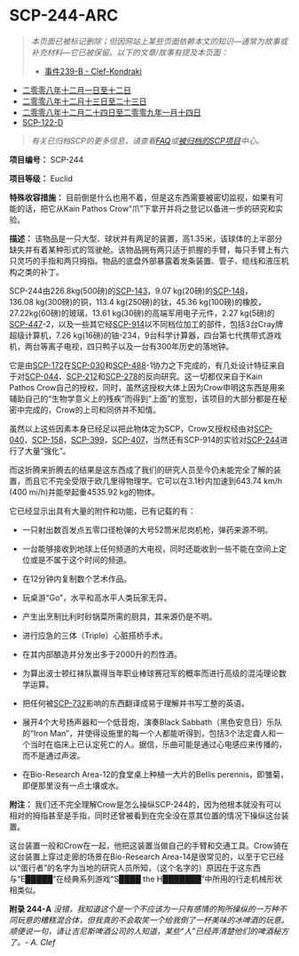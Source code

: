 # SCP-244-ARC
                        



> *本页面已被标记删除；但因网站上某些页面依赖本文的知识—通常为故事或补充材料—它已被保留。以下的文章/故事有提及本页面：* 
> 
> - [事件239-B - Clef-Kondraki](//scp-wiki-cn.wikidot.com/incident-239-b-clef-kondraki)
- [二零零八年十二月一日至十二日](//scp-wiki-cn.wikidot.com/1st-12th-december-2008)
- [二零零八年十二月十三日至二十三日](//scp-wiki-cn.wikidot.com/13th-23rd-december-2008)
- [二零零八年十二月二十四日至二零零九年一月十四日](//scp-wiki-cn.wikidot.com/24th-december-2008-14th-january-2009)
- [SCP-122-D](//scp-wiki-cn.wikidot.com/decomm:scp-122-d)
> 
> *有关已归档SCP的更多信息，请查看[FAQ](//scp-wiki-cn.wikidot.com/faq)或[被归档的SCP项目](//scp-wiki-cn.wikidot.com/archived-scps)中心。* 
> 

**项目编号：** SCP-244

**项目等级：** Euclid

**特殊收容措施：** 目前倒是什么也用不着，但是这东西需要被密切监视，如果有可能的话，把它从Kain Pathos Crow“爪”下拿开并将之登记以备进一步的研究和实验。

**描述：** 该物品是一只大型、球状并有两足的装置，高1.35米，该球体的上半部分缺失并有着某种形式的驾驶舱。该物品拥有两只适于抓握的手臂，每只手臂上有六只灵巧的手指和两只拇指。物品的底盘外部暴露着发条装置、管子、缆线和液压机构之类的补丁。

SCP-244由226.8kg(500磅)的[SCP-143](//scp-wiki-cn.wikidot.com/scp-143)，9.07 kg(20磅)的[SCP-148](//scp-wiki-cn.wikidot.com/scp-148)，136.08 kg(300磅)的铜，113.4 kg(250磅)的钛，45.36 kg(100磅)的橡胶，27.22kg(60磅)的玻璃，13.61 kg(30磅)的高端军用电子元件，2.27 kg(5磅)的[SCP-447](//scp-wiki-cn.wikidot.com/scp-447)-2，以及一些其它经[SCP-914](//scp-wiki-cn.wikidot.com/scp-914)以不同档位加工的部件，包括3台Cray牌超级计算机，7.26 kg(16磅)的铀-234，9台科学计算器，四台第七代携带式游戏机，两台等离子电视，四只鸭子以及一台有300年历史的落地钟。

它是由[SCP-172](//scp-wiki-cn.wikidot.com/scp-172)在[SCP-030](//scp-wiki-cn.wikidot.com/scp-030)和[SCP-488](//scp-wiki-cn.wikidot.com/scp-488)-1协力之下完成的，有几处设计特征来自于对[SCP-044](//scp-wiki-cn.wikidot.com/scp-044)、[SCP-212](//scp-wiki-cn.wikidot.com/scp-212)和[SCP-278](//scp-wiki-cn.wikidot.com/scp-278)的反向研究。这一切都仅来自于Kain Pathos Crow自己的授权，同时，虽然这授权大体上因为Crow申明这东西是用来辅助自己的“生物学意义上的残疾”而得到“上面”的宽恕，该项目的大部分都是在秘密中完成的，Crow的上司和同侪并不知情。

虽然以上这些因素本身已经足以把此物体定为SCP，Crow又授权经由对[SCP-040](//scp-wiki-cn.wikidot.com/scp-040)，[SCP-158](//scp-wiki-cn.wikidot.com/scp-158)，[SCP-399](//scp-wiki-cn.wikidot.com/scp-399)，[SCP-407](//scp-wiki-cn.wikidot.com/scp-407)，当然还有SCP-914的实验对[SCP-244](//scp-wiki-cn.wikidot.com/scp-244)进行了大量“强化”。

而这折腾来折腾去的结果是这东西成了我们的研究人员至今仍未能完全了解的装置，而且它不完全受限于欧几里得物理学。它可以在3.1秒内加速到643.74 km/h (400 mi/h)并能举起重4535.92 kg的物体。

它已经显示出具有大量的附件和功能，已有记载的有：

- 一只射出数百发点五零口径枪弹的大号52筒米尼岗机枪，弹药来源不明。

- 一台能够接收到地球上任何频道的大电视，同时还能收到一些不能在空间上定位或是不属于这个时间的频道。

- 在12分钟内复制数个艺术作品。

- 玩桌游“Go”，水平和高水平人类玩家无异。

- 产生出烹制比利时砂锅菜所需的厨具，其来源仍是不明。

- 进行应急的三体（Triple）心脏搭桥手术。

- 在其内部酿造并分发出多于2000升的烈性酒。

- 为算出波士顿红袜队赢得当年职业棒球赛冠军的概率而进行高级的混沌理论数学运算。

- 把任何被[SCP-732](//scp-wiki-cn.wikidot.com/scp-732)影响的东西翻译成易于理解并书写工整的英语。

- 展开4个大号扬声器和一个低音炮，演奏Black Sabbath（黑色安息日）乐队的“Iron Man”，并使得设施里的每一个人都能听得到，包括3个法定聋人和一个当时在临床上已认定死亡的人。据信，乐曲可能是通过心电感应来传播的，而不是通过声波。

- 在Bio-Research Area-12的食堂桌上种植一大片的Bellis perennis，即雏菊，即便那里没有一点土壤或水。

**附注：** 我们还不完全理解Crow是怎么操纵SCP-244的，因为他根本就没有可以相对的拇指甚至是手指，同时还曾被看到在完全没在意其位置的情况下操纵这台装置。

这台装置一般和Crow在一起，他把这装置当做自己的手臂和交通工具。Crow骑在这台装置上穿过走廊的场景在Bio-Research Area-14是很常见的，以至于它已经以“蛋行者”的名字为当地的研究人员所知，（这个名字的）原因在于这东西与“E█████”在经典系列游戏“S████ the H███████”中所用的行走机械形状相类似。

**附录 244-A**  *没错，我知道这个是一个不应该为一只有感情的狗所操纵的一万种不同玩意的糟糕混合体，但我真的不会取笑一个给我倒了一杯美味的冰啤酒的玩意。顺便说一句，请让吉尼斯啤酒公司的人知道，某些“人”已经弄清楚他们的啤酒秘方了。- A. Clef* 



                    
